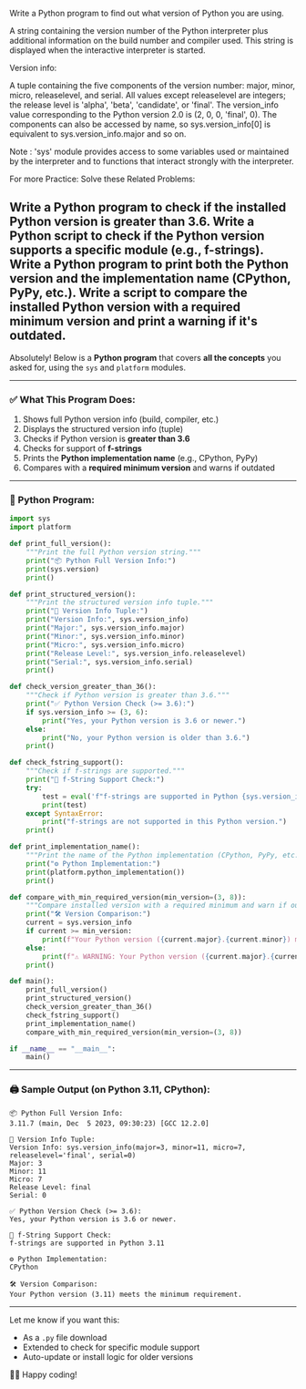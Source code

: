Write a Python program to find out what version of Python you are using.

A string containing the version number of the Python interpreter plus additional information on the build number and compiler used. This string is displayed when the interactive interpreter is started.

Version info:

A tuple containing the five components of the version number: major, minor, micro, releaselevel, and serial. All values except releaselevel are integers; the release level is 'alpha', 'beta', 'candidate', or 'final'. The version_info value corresponding to the Python version 2.0 is (2, 0, 0, 'final', 0). The components can also be accessed by name, so sys.version_info[0] is equivalent to sys.version_info.major and so on.

Note : 'sys' module provides access to some variables used or maintained by the interpreter and to functions that interact strongly with the interpreter.


For more Practice: Solve these Related Problems:

Write a Python program to check if the installed Python version is greater than 3.6.
Write a Python script to check if the Python version supports a specific module (e.g., f-strings).
Write a Python program to print both the Python version and the implementation name (CPython, PyPy, etc.).
Write a script to compare the installed Python version with a required minimum version and print a warning if it's outdated.
--------------------------------


Absolutely! Below is a **Python program** that covers **all the concepts** you asked for, using the `sys` and `platform` modules.

---

### ✅ What This Program Does:

1. Shows full Python version info (build, compiler, etc.)
2. Displays the structured version info (tuple)
3. Checks if Python version is **greater than 3.6**
4. Checks for support of **f-strings**
5. Prints the **Python implementation name** (e.g., CPython, PyPy)
6. Compares with a **required minimum version** and warns if outdated

---

### 🐍 Python Program:

```python
import sys
import platform

def print_full_version():
    """Print the full Python version string."""
    print("📦 Python Full Version Info:")
    print(sys.version)
    print()

def print_structured_version():
    """Print the structured version info tuple."""
    print("🔢 Version Info Tuple:")
    print("Version Info:", sys.version_info)
    print("Major:", sys.version_info.major)
    print("Minor:", sys.version_info.minor)
    print("Micro:", sys.version_info.micro)
    print("Release Level:", sys.version_info.releaselevel)
    print("Serial:", sys.version_info.serial)
    print()

def check_version_greater_than_36():
    """Check if Python version is greater than 3.6."""
    print("✅ Python Version Check (>= 3.6):")
    if sys.version_info >= (3, 6):
        print("Yes, your Python version is 3.6 or newer.")
    else:
        print("No, your Python version is older than 3.6.")
    print()

def check_fstring_support():
    """Check if f-strings are supported."""
    print("🧪 f-String Support Check:")
    try:
        test = eval('f"f-strings are supported in Python {sys.version_info.major}.{sys.version_info.minor}"')
        print(test)
    except SyntaxError:
        print("f-strings are not supported in this Python version.")
    print()

def print_implementation_name():
    """Print the name of the Python implementation (CPython, PyPy, etc.)."""
    print("⚙️ Python Implementation:")
    print(platform.python_implementation())
    print()

def compare_with_min_required_version(min_version=(3, 8)):
    """Compare installed version with a required minimum and warn if outdated."""
    print("🛠️ Version Comparison:")
    current = sys.version_info
    if current >= min_version:
        print(f"Your Python version ({current.major}.{current.minor}) meets the minimum requirement.")
    else:
        print(f"⚠️ WARNING: Your Python version ({current.major}.{current.minor}) is lower than the required {min_version[0]}.{min_version[1]}")
    print()

def main():
    print_full_version()
    print_structured_version()
    check_version_greater_than_36()
    check_fstring_support()
    print_implementation_name()
    compare_with_min_required_version(min_version=(3, 8))

if __name__ == "__main__":
    main()
```

---

### 🖨️ Sample Output (on Python 3.11, CPython):

```
📦 Python Full Version Info:
3.11.7 (main, Dec  5 2023, 09:30:23) [GCC 12.2.0]

🔢 Version Info Tuple:
Version Info: sys.version_info(major=3, minor=11, micro=7, releaselevel='final', serial=0)
Major: 3
Minor: 11
Micro: 7
Release Level: final
Serial: 0

✅ Python Version Check (>= 3.6):
Yes, your Python version is 3.6 or newer.

🧪 f-String Support Check:
f-strings are supported in Python 3.11

⚙️ Python Implementation:
CPython

🛠️ Version Comparison:
Your Python version (3.11) meets the minimum requirement.
```

---

Let me know if you want this:
- As a `.py` file download
- Extended to check for specific module support
- Auto-update or install logic for older versions

🧰🔧 Happy coding!
